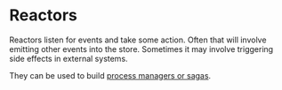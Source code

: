 # Reactors

Reactors listen for events and take some action. Often that will involve emitting other events into the store. Sometimes it may involve triggering side effects in external systems.

They can be used to build [process managers or sagas](https://msdn.microsoft.com/en-us/library/jj591569.aspx).
